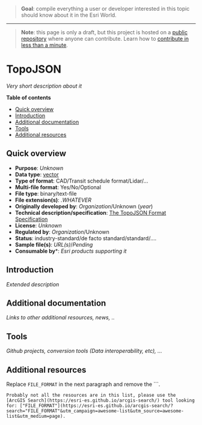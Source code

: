 > **Goal**: compile everything a user or developer interested in this topic should know about it in the Esri World.

---
> **Note**: this page is only a draft, but this project is hosted on a [public repository](https://github.com/hhkaos/awesome-arcgis) where anyone can contribute. Learn how to [contribute in less than a minute](https://github.com/hhkaos/awesome-arcgis/blob/master/CONTRIBUTING.md#contributions).

# TopoJSON

*Very short description about it*

<!-- START doctoc generated TOC please keep comment here to allow auto update -->
<!-- DON'T EDIT THIS SECTION, INSTEAD RE-RUN doctoc TO UPDATE -->
**Table of contents**

- [Quick overview](#quick-overview)
- [Introduction](#introduction)
- [Additional documentation](#additional-documentation)
- [Tools](#tools)
- [Additional resources](#additional-resources)

<!-- END doctoc generated TOC please keep comment here to allow auto update -->

## Quick overview

* **Purpose**: *Unknown*
* **Data type**: [vector](../../../data-types/vector/README.md)
* **Type of format**: CAD/Transit schedule format/Lidar/...
* **Multi-file format**: Yes/No/Optional
* **File type**: binary/text-file
* **File extension(s)**: *.WHATEVER*
* **Originally developed by**: *Organization*/Unknown (*year*)
* **Technical description/specification**: [The TopoJSON Format Specification](https://github.com/topojson/topojson-specification/blob/master/README.md)
* **License**: *Unknown*
* **Regulated by**: *Organization*/Unknown
* **Status**: industry-standard/de facto standard/standard/....
* **Sample file(s)**: *URL(s)*/*Pending*
* **Consumable by***: *Esri products supporting it*

## Introduction

*Extended description*

## Additional documentation

*Links to other additional resources, news, ..*

## Tools

*Github projects, conversion tools (Data interoperability, etc), ...*

## Additional resources

Replace `FILE_FORMAT` in the next paragraph and remove the \`\`\`.

```
Probably not all the resources are in this list, please use the [ArcGIS Search](https://esri-es.github.io/arcgis-search/) tool looking for: ["FILE_FORMAT"](https://esri-es.github.io/arcgis-search/?search="FILE_FORMAT"&utm_campaign=awesome-list&utm_source=awesome-list&utm_medium=page).
```
